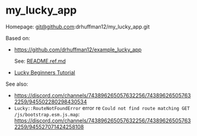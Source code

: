 # my_lucky_app

Homepage: git@github.com:drhuffman12/my_lucky_app.git

Based on:
* https://github.com/drhuffman12/example_lucky_app
  
  See: [README.ref.md](README.ref.md])
* [Lucky Beginners Tutorial](https://luckyframework.org/guides/tutorial/overview)

See also:
* https://discord.com/channels/743896265057632256/743896265057632259/945502280298430534
* `Lucky::RouteNotFoundError` error re `Could not find route matching GET /js/bootstrap.esm.js.map`: https://discord.com/channels/743896265057632256/743896265057632259/945527071424258108